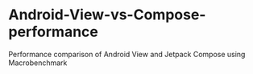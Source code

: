 # Android-View-vs-Compose-performance
Performance comparison of Android View and Jetpack Compose using Macrobenchmark



